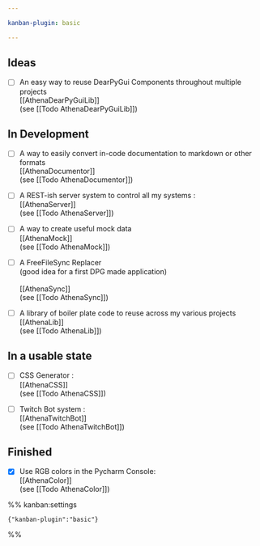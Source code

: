 ```yaml
---

kanban-plugin: basic

---
```


## Ideas

- [ ] An easy way to reuse DearPyGui Components throughout multiple projects<br>[[AthenaDearPyGuiLib]]<br>(see [[Todo AthenaDearPyGuiLib]])


## In Development

- [ ] A way to easily convert in-code documentation to markdown or other formats<br>[[AthenaDocumentor]]<br>(see [[Todo AthenaDocumentor]])
- [ ] A REST-ish server system to control all my systems :<br>[[AthenaServer]]<br>(see [[Todo AthenaServer]])
- [ ] A way to create useful mock data<br>[[AthenaMock]]<br>(see [[Todo AthenaMock]])
- [ ] A FreeFileSync Replacer<br>(good idea for a first DPG made application)<br><br>[[AthenaSync]]<br>(see [[Todo AthenaSync]])
- [ ] A library of boiler plate code to reuse across my various projects<br>[[AthenaLib]]<br>(see [[Todo AthenaLib]])


## In a usable state

- [ ] CSS Generator :<br>[[AthenaCSS]]<br>(see [[Todo AthenaCSS]])
- [ ] Twitch Bot system : <br>[[AthenaTwitchBot]]<br>(see [[Todo AthenaTwitchBot]])


## Finished

- [x] Use RGB colors in the Pycharm Console:<br>[[AthenaColor]]<br>(see [[Todo AthenaColor]])




%% kanban:settings
```
{"kanban-plugin":"basic"}
```
%%